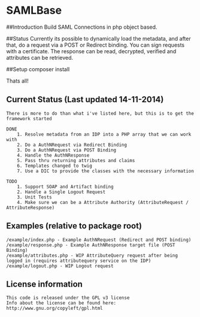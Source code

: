 SAMLBase
=======

##Introduction
Build SAML Connections in php object based.

##Status
Currently its possible to dynamically load the metadata, and after that, do a request via a POST or Redirect binding.
You can sign requests with a certificate. The response can be read, decrypted, verified and attributes can be retrieved.

##Setup
    composer install

Thats all!

## Current Status (Last updated 14-11-2014)

    There is more to do than what i've listed here, but this is to get the framework started

    DONE
        1. Resolve metadata from an IDP into a PHP array that we can work with
        2. Do a AuthNRequest via Redirect Binding
        3. Do a AuthNRequest via POST Binding
        4. Handle the AuthNResponse
        5. Pass thru returning attributes and claims
        6. Templates changed to twig
        7. Use a DIC to provide the classes with the necessary information

    TODO
        1. Support SOAP and Artifact binding
        2. Handle a Single Logout Request
        3. Unit Tests
        4. Make sure we can be a Attribute Authority (AttributeRequest / AttributeResponse)

## Examples (relative to package root)

    /example/index.php - Example AuthNRequest (Redirect and POST binding)
    /example/response.php - Example AuthNResponse target file (POST Binding)
    /example/attributes.php - WIP AttributeQuery request after being logged in (requires attributequery service on the IDP)
    /example/logout.php - WIP Logout request
    
## License information
    This code is released under the GPL v3 license
    Info about the license can be found here:  http://www.gnu.org/copyleft/gpl.html
